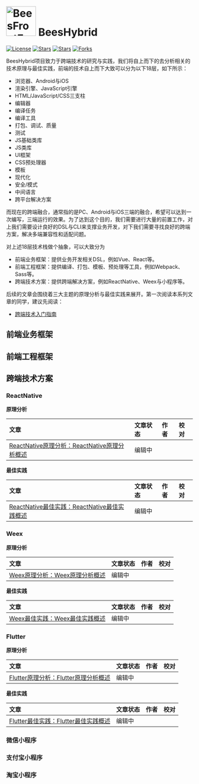 # <img src="https://github.com/guoxiaoxing/BeesFrontEnd/raw/master/art/logo.png" alt="BeesFrontEnd" width="80" height="80" align="bottom"/> BeesHybrid

[![License](https://img.shields.io/github/issues/BeesX/BeesHybrid.svg)](https://jitpack.io/#BeesX/BeesHybrid)
[![Stars](https://img.shields.io/github/stars/BeesX/BeesHybrid.svg)](https://jitpack.io/#BeesX/BeesHybrid)
[![Stars](https://img.shields.io/github/forks/BeesX/BeesHybrid.svg)](https://jitpack.io/#BeesX/BeesHybrid)
[![Forks](https://img.shields.io/github/issues/BeesX/BeesHybrid.svg)](https://jitpack.io/#BeesX/BeesHybrid)

BeesHybrid项目致力于跨端技术的研究与实践，我们将自上而下的去分析相关的技术原理与最佳实践，前端的技术自上而下大致可以分为以下18层，如下所示：

- 浏览器、Android与iOS
- 渲染引擎、JavaScript引擎
- HTML/JavaScript/CSS三支柱
- 编辑器
- 编译任务
- 编译工具
- 打包、调试、质量
- 测试
- JS基础类库
- JS类库
- UI框架
- CSS预处理器
- 模板
- 现代化
- 安全/模式
- 中间语言
- 跨平台解决方案

而现在的跨端融合，通常指的是PC、Android与iOS三端的融合，希望可以达到一次编写，三端运行的效果。为了达到这个目的，我们需要进行大量的前置工作，对上我们需要设计良好的DSL与CLI来支撑业务开发，对下我们需要寻找良好的跨端方案，解决多端兼容性和适配问题。

对上述18层技术栈做个抽象，可以大致分为

- 前端业务框架：提供业务开发相关DSL，例如Vue、React等。
- 前端工程框架：提供编译、打包、模板、预处理等工具，例如Webpack、Sass等。
- 跨端技术方案：提供跨端解决方案，例如ReactNative、Weex与小程序等。

后续的文章会围绕着三大主题的原理分析与最佳实践来展开。第一次阅读本系列文章的同学，建议先阅读：

- [跨端技术入门指南](https://github.com/BeesX/BeesHybrid/blob/master/doc/跨端技术入门指南.md)

## 前端业务框架

## 前端工程框架

## 跨端技术方案

### ReactNative

**原理分析**

|文章                                                      |文章状态                            |作者                               |校对                              |
|:--------------------------------------------------------|:----------------------------------|:----------------------------------|:--------------------------------|
|[ReactNative原理分析：ReactNative原理分析概述]()| 编辑中|  |  |

**最佳实践**

|文章                                                      |文章状态                            |作者                               |校对                              |
|:--------------------------------------------------------|:----------------------------------|:----------------------------------|:--------------------------------|
|[ReactNative最佳实践：ReactNative最佳实践概述]()| 编辑中|  |  |


### Weex

**原理分析**

|文章                                                      |文章状态                            |作者                               |校对                              |
|:--------------------------------------------------------|:----------------------------------|:----------------------------------|:--------------------------------|
|[Weex原理分析：Weex原理分析概述]()| 编辑中|  |  |

**最佳实践**

|文章                                                      |文章状态                            |作者                               |校对                              |
|:--------------------------------------------------------|:----------------------------------|:----------------------------------|:--------------------------------|
|[Weex最佳实践：Weex最佳实践概述]()| 编辑中|  |  |

### Flutter

**原理分析**

|文章                                                      |文章状态                            |作者                               |校对                              |
|:--------------------------------------------------------|:----------------------------------|:----------------------------------|:--------------------------------|
|[Flutter原理分析：Flutter原理分析概述]()| 编辑中|  |  |

**最佳实践**

|文章                                                      |文章状态                            |作者                               |校对                              |
|:--------------------------------------------------------|:----------------------------------|:----------------------------------|:--------------------------------|
|[Flutter最佳实践：Flutter最佳实践概述]()| 编辑中|  |  |


### 微信小程序

### 支付宝小程序

### 淘宝小程序


